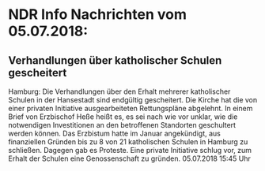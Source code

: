 # NDR Info Nachrichten vom 05.07.2018:


## Verhandlungen über katholischer Schulen gescheitert
Hamburg: Die Verhandlungen über den Erhalt mehrerer katholischer Schulen in der Hansestadt sind endgültig gescheitert. Die Kirche hat die von einer privaten Initiative ausgearbeiteten Rettungspläne abgelehnt. In einem Brief von Erzbischof Heße heißt es, es sei nach wie vor unklar, wie die notwendigen Investitionen an den betroffenen Standorten geschultert werden können. Das Erzbistum hatte im Januar angekündigt, aus finanziellen Gründen bis zu 8 von 21 katholischen Schulen in Hamburg zu schließen. Dagegen gab  es Proteste. Eine private Initiative schlug vor, zum Erhalt der Schulen eine Genossenschaft zu gründen. 05.07.2018 15:45 Uhr 
